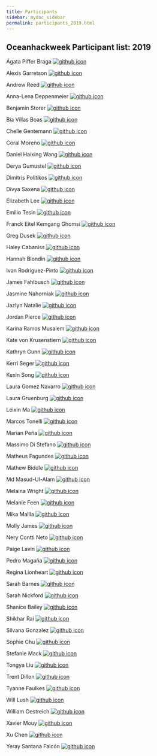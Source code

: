 ```yaml
---
title: Participants
sidebar: mydoc_sidebar
permalink: participants_2019.html
---
```


## Oceanhackweek Participant list: 2019

Ágata Piffer Braga [![github icon](https://raw.githubusercontent.com/geohackweek/ghw2016/master/img/github-black.png)](https://github.com/AgataPB)

Alexis Garretson [![github icon](https://raw.githubusercontent.com/geohackweek/ghw2016/master/img/github-black.png)](https://github.com/alexis-catherine)

Andrew Reed [![github icon](https://raw.githubusercontent.com/geohackweek/ghw2016/master/img/github-black.png)](https://github.com/reedan88)

Anna-Lena Deppenmeier [![github icon](https://raw.githubusercontent.com/geohackweek/ghw2016/master/img/github-black.png)](https://github.com/ALDepp)

Benjamin Storer [![github icon](https://raw.githubusercontent.com/geohackweek/ghw2016/master/img/github-black.png)](https://github.com/bastorer)

Bia Villas Boas [![github icon](https://raw.githubusercontent.com/geohackweek/ghw2016/master/img/github-black.png)](https://github.com/biavillas)

Chelle Gentemann [![github icon](https://raw.githubusercontent.com/geohackweek/ghw2016/master/img/github-black.png)](https://github.com/cgentemann)

Coral Moreno [![github icon](https://raw.githubusercontent.com/geohackweek/ghw2016/master/img/github-black.png)](https://github.com/coral26)

Daniel Haixing Wang [![github icon](https://raw.githubusercontent.com/geohackweek/ghw2016/master/img/github-black.png)](https://github.com/KingSeaStar)

Derya Gumustel [![github icon](https://raw.githubusercontent.com/geohackweek/ghw2016/master/img/github-black.png)](https://github.com/yoshdragon)

Dimitris Politikos [![github icon](https://raw.githubusercontent.com/geohackweek/ghw2016/master/img/github-black.png)](https://github.com/dimpolitik)

Divya Saxena [![github icon](https://raw.githubusercontent.com/geohackweek/ghw2016/master/img/github-black.png)](https://github.com/)

Elizabeth Lee [![github icon](https://raw.githubusercontent.com/geohackweek/ghw2016/master/img/github-black.png)](https://github.com/)

Emilio Tesin [![github icon](https://raw.githubusercontent.com/geohackweek/ghw2016/master/img/github-black.png)](https://github.com/EmilioTesin100)

Franck Eitel Kemgang Ghomsi [![github icon](https://raw.githubusercontent.com/geohackweek/ghw2016/master/img/github-black.png)](https://github.com/ghomsi123)

Greg Dusek [![github icon](https://raw.githubusercontent.com/geohackweek/ghw2016/master/img/github-black.png)](https://github.com/greg-dusek)

Haley Cabaniss [![github icon](https://raw.githubusercontent.com/geohackweek/ghw2016/master/img/github-black.png)](https://github.com/cabanis2)

Hannah Blondin [![github icon](https://raw.githubusercontent.com/geohackweek/ghw2016/master/img/github-black.png)](https://github.com/hannahblondin)

Ivan Rodriguez-Pinto [![github icon](https://raw.githubusercontent.com/geohackweek/ghw2016/master/img/github-black.png)](https://github.com/irodriguezpinto)

James Fahlbusch [![github icon](https://raw.githubusercontent.com/geohackweek/ghw2016/master/img/github-black.png)](https://github.com/physalus)

Jasmine Nahorniak [![github icon](https://raw.githubusercontent.com/geohackweek/ghw2016/master/img/github-black.png)](https://github.com/jnahorniak)

Jazlyn Natalie [![github icon](https://raw.githubusercontent.com/geohackweek/ghw2016/master/img/github-black.png)](https://github.com/jnatalie12)

Jordan Pierce [![github icon](https://raw.githubusercontent.com/geohackweek/ghw2016/master/img/github-black.png)](https://github.com/Jordanmakesmaps)

Karina Ramos Musalem [![github icon](https://raw.githubusercontent.com/geohackweek/ghw2016/master/img/github-black.png)](https://github.com/anakarinarm)

Kate von Krusenstiern [![github icon](https://raw.githubusercontent.com/geohackweek/ghw2016/master/img/github-black.png)](https://github.com/kvonkrusenstiern)

Kathryn	Gunn [![github icon](https://raw.githubusercontent.com/geohackweek/ghw2016/master/img/github-black.png)](https://github.com/kathygunn)

Kerri Seger [![github icon](https://raw.githubusercontent.com/geohackweek/ghw2016/master/img/github-black.png)](https://github.com/kiwizk)

Kexin Song [![github icon](https://raw.githubusercontent.com/geohackweek/ghw2016/master/img/github-black.png)](https://github.com/kathy9980)

Laura Gomez Navarro [![github icon](https://raw.githubusercontent.com/geohackweek/ghw2016/master/img/github-black.png)](https://github.com/LauraGomezNavarro)

Laura Gruenburg [![github icon](https://raw.githubusercontent.com/geohackweek/ghw2016/master/img/github-black.png)](https://github.com/lagruenburg)

Leixin Ma [![github icon](https://raw.githubusercontent.com/geohackweek/ghw2016/master/img/github-black.png)](https://github.com/leixinma)

Marcos Tonelli [![github icon](https://raw.githubusercontent.com/geohackweek/ghw2016/master/img/github-black.png)](https://github.com/marcostonelli)

Marian Peña [![github icon](https://raw.githubusercontent.com/geohackweek/ghw2016/master/img/github-black.png)](https://github.com/marianpena)

Massimo Di Stefano [![github icon](https://raw.githubusercontent.com/geohackweek/ghw2016/master/img/github-black.png)](https://github.com/epifanio)

Matheus Fagundes [![github icon](https://raw.githubusercontent.com/geohackweek/ghw2016/master/img/github-black.png)](https://github.com/mf99274)

Mathew Biddle [![github icon](https://raw.githubusercontent.com/geohackweek/ghw2016/master/img/github-black.png)](https://github.com/mbiddle-bcodmo)

Md Masud-Ul-Alam [![github icon](https://raw.githubusercontent.com/geohackweek/ghw2016/master/img/github-black.png)](https://github.com/masud-ocn-du)

Melaina	Wright [![github icon](https://raw.githubusercontent.com/geohackweek/ghw2016/master/img/github-black.png)](https://github.com/MelainaWright)

Melanie Feen [![github icon](https://raw.githubusercontent.com/geohackweek/ghw2016/master/img/github-black.png)](https://github.com/melaniefeen)

Mika Malila [![github icon](https://raw.githubusercontent.com/geohackweek/ghw2016/master/img/github-black.png)](https://github.com/mikapm)

Molly James [![github icon](https://raw.githubusercontent.com/geohackweek/ghw2016/master/img/github-black.png)](https://github.com/mollyjames)

Nery Contti Neto [![github icon](https://raw.githubusercontent.com/geohackweek/ghw2016/master/img/github-black.png)](https://github.com/Neryneto)

Paige Lavin [![github icon](https://raw.githubusercontent.com/geohackweek/ghw2016/master/img/github-black.png)](https://github.com/pdlavin)

Pedro Magaña [![github icon](https://raw.githubusercontent.com/geohackweek/ghw2016/master/img/github-black.png)](https://github.com/pmagana-ugr)

Regina Lionheart [![github icon](https://raw.githubusercontent.com/geohackweek/ghw2016/master/img/github-black.png)](https://github.com/R-Lionheart)

Sarah Barnes [![github icon](https://raw.githubusercontent.com/geohackweek/ghw2016/master/img/github-black.png)](https://github.com/Sarah-BC)

Sarah Nickford [![github icon](https://raw.githubusercontent.com/geohackweek/ghw2016/master/img/github-black.png)](https://github.com/snickford)

Shanice Bailey [![github icon](https://raw.githubusercontent.com/geohackweek/ghw2016/master/img/github-black.png)](https://github.com/stb2145)

Shikhar Rai [![github icon](https://raw.githubusercontent.com/geohackweek/ghw2016/master/img/github-black.png)](https://github.com/raickhr)

Silvana	Gonzalez [![github icon](https://raw.githubusercontent.com/geohackweek/ghw2016/master/img/github-black.png)](https://github.com/silgonz)

Sophie Chu [![github icon](https://raw.githubusercontent.com/geohackweek/ghw2016/master/img/github-black.png)](https://github.com/sophienchu)

Stefanie Mack [![github icon](https://raw.githubusercontent.com/geohackweek/ghw2016/master/img/github-black.png)](https://github.com/mnemoniko)

Tongya Liu [![github icon](https://raw.githubusercontent.com/geohackweek/ghw2016/master/img/github-black.png)](https://github.com/liutongya)

Trent Dillon [![github icon](https://raw.githubusercontent.com/geohackweek/ghw2016/master/img/github-black.png)](https://github.com/tmaxdillon)

Tyanne Faulkes [![github icon](https://raw.githubusercontent.com/geohackweek/ghw2016/master/img/github-black.png)](https://github.com/tyannefaulkes)

Will Lush [![github icon](https://raw.githubusercontent.com/geohackweek/ghw2016/master/img/github-black.png)](https://github.com/wlush)

William Oestreich [![github icon](https://raw.githubusercontent.com/geohackweek/ghw2016/master/img/github-black.png)](https://github.com/woestreich)

Xavier Mouy [![github icon](https://raw.githubusercontent.com/geohackweek/ghw2016/master/img/github-black.png)](https://github.com/xaviermouy)

Xu Chen [![github icon](https://raw.githubusercontent.com/geohackweek/ghw2016/master/img/github-black.png)](https://github.com/chenfsu)

Yeray Santana Falcón [![github icon](https://raw.githubusercontent.com/geohackweek/ghw2016/master/img/github-black.png)](https://github.com/ysantanaf)
